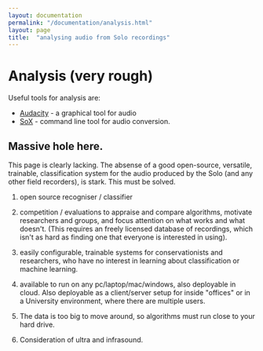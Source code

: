 ```yaml
---
layout: documentation
permalink: "/documentation/analysis.html"
layout: page
title:  "analysing audio from Solo recordings"
---
```

  

# Analysis (very rough)

Useful tools for analysis are:

* [Audacity](http://www.audacityteam.org) - a graphical tool for audio
* [SoX](http://sox.sourceforge.net) - command line tool for audio conversion.

## Massive hole here.

This page is clearly lacking.  The absense of a good open-source,
versatile, trainable, classification system for the audio produced by
the Solo (and any other field recorders), is stark.  This must be
solved.

1) open source recogniser / classifier

2) competition / evaluations to appraise and compare algorithms,
motivate researchers and groups, and focus attention on what works and
what doesn't. (This requires an freely licensed database of
recordings, which isn't as hard as finding one that everyone is
interested in using).


3) easily configurable, trainable systems for conservationists and
researchers, who have no interest in learning about classification or
machine learning.

4) available to run on any pc/laptop/mac/windows, also deployable in
cloud.  Also deployable as a client/server setup for inside "offices"
or in a University environment, where there are multiple users.

5) The data is too big to move around, so algorithms must run close to
your hard drive.

6) Consideration of ultra and infrasound.

